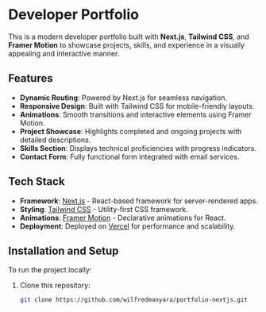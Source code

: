 # Developer Portfolio

This is a modern developer portfolio built with **Next.js**, **Tailwind CSS**, and **Framer Motion** to showcase projects, skills, and experience in a visually appealing and interactive manner.

## Features

- **Dynamic Routing**: Powered by Next.js for seamless navigation.
- **Responsive Design**: Built with Tailwind CSS for mobile-friendly layouts.
- **Animations**: Smooth transitions and interactive elements using Framer Motion.
- **Project Showcase**: Highlights completed and ongoing projects with detailed descriptions.
- **Skills Section**: Displays technical proficiencies with progress indicators.
- **Contact Form**: Fully functional form integrated with email services.

## Tech Stack

- **Framework**: [Next.js](https://nextjs.org) - React-based framework for server-rendered apps.
- **Styling**: [Tailwind CSS](https://tailwindcss.com) - Utility-first CSS framework.
- **Animations**: [Framer Motion](https://www.framer.com/motion/) - Declarative animations for React.
- **Deployment**: Deployed on [Vercel](https://vercel.com) for performance and scalability.

## Installation and Setup

To run the project locally:

1. Clone this repository:
   ```bash
   git clone https://github.com/wilfredmanyara/portfolio-nextjs.git
